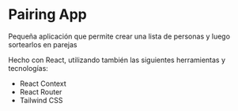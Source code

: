 # Pairing App

Pequeña aplicación que permite crear una lista de personas y luego sortearlos en parejas

Hecho con React, utilizando también las siguientes herramientas y tecnologías:

- React Context
- React Router
- Tailwind CSS